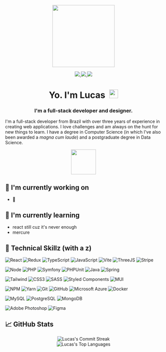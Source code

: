 <p align="center">
   <img src="https://github.com/lucas-de-abreu/lucas-de-abreu/assets/48230662/31c53d45-a855-43f5-8fe1-9aee83ae7f35" width="200" height="200"/>  
</p>

<p align="center">
  <a href="https://www.linkedin.com/in/abreu-lucass">
    <img src="https://img.shields.io/badge/LinkedIn-2f2f41?style=for-the-badge&logo=linkedin&logoColor=ff79c6"/>
  </a>
  
  <a href="https://www.instagram.com/luks.de.abreu">
    <img src="https://img.shields.io/badge/Instagram-2f2f41?style=for-the-badge&logo=instagram&logoColor=ff79c6"/>
  </a>
  
  <a href="https://www.twitter.com/luskitta">
    <img src="https://img.shields.io/badge/Twitter-2f2f41?style=for-the-badge&logo=x&logoColor=ff79c6"/>
  </a>
</p>

<h1 align="center">Yo. I'm Lucas  <img src="https://github.com/lucas-de-abreu/lucas-de-abreu/assets/48230662/2f8f7f8e-b418-4135-b79d-231b0801d433" height="28" width="28"/></h1>

<h3 align="center">I'm a full-stack developer and designer.</h3> 

I'm a full-stack developer from Brazil with over three years of experience in creating web applications. I love challenges and am always on the hunt for new things to learn. I have a degree in Computer Science (in which I've also been awarded a _magna cum laude_) and a postgraduate degree in Data Science.

<div align="center">
   <img src="https://media.giphy.com/media/WUlplcMpOCEmTGBtBW/giphy.gif" width="80">
</div>

## 🔭 I'm currently working on

- 🤫

## 🌱 I'm currently learning

- react still cuz it's never enough
- mercure

## 💼 Technical Skillz (with a z)

![React](https://img.shields.io/badge/React-2f2f41?style=for-the-badge&logo=react&logoColor=a885e9)
![Redux](https://img.shields.io/badge/Redux-2f2f41?style=for-the-badge&logo=redux&logoColor=a885e9)
![TypeScript](https://img.shields.io/badge/TypeScript-2f2f41?style=for-the-badge&logo=typescript&logoColor=a885e9)
![JavaScript](https://img.shields.io/badge/JavaScript-2f2f41?style=for-the-badge&logo=JavaScript&logoColor=a885e9)
![Vite](https://img.shields.io/badge/Vite-2f2f41?style=for-the-badge&logo=Vite&logoColor=a885e9)
![ThreeJS](https://img.shields.io/badge/ThreeJS-2f2f41?style=for-the-badge&logo=three.js&logoColor=a885e9)
![Stripe](https://img.shields.io/badge/Stripe-2f2f41?style=for-the-badge&logo=Stripe&logoColor=a885e9)

![Node](https://img.shields.io/badge/Node.js-2f2f41?style=for-the-badge&logo=node.js&logoColor=50fa7b)
![PHP](https://img.shields.io/badge/PHP-2f2f41?style=for-the-badge&logo=php&logoColor=50fa7b)
![Symfony](https://img.shields.io/badge/Symfony-2f2f41?logo=symfony&logoColor=50fa7b&style=for-the-badge)
![PHPUnit](https://img.shields.io/badge/PHPUnit-2f2f41?style=for-the-badge&logo=Jest&logoColor=50fa7b)
![Java](https://img.shields.io/badge/Java-2f2f41?style=for-the-badge&logo=openjdk&logoColor=50fa7b)
![Spring](https://img.shields.io/badge/Spring-2f2f41?style=for-the-badge&logo=spring&logoColor=50fa7b)

![Tailwind](https://img.shields.io/badge/Tailwind-2f2f41?style=for-the-badge&logo=tailwind-css&logoColor=8be9fd)
![CSS3](https://img.shields.io/badge/css3-2f2f41.svg?style=for-the-badge&logo=css3&logoColor=8be9fd)
![SASS](https://img.shields.io/badge/sass-2f2f41.svg?style=for-the-badge&logo=sass&logoColor=8be9fd)
![Styled Components](https://img.shields.io/badge/styled--components-2f2f41?style=for-the-badge&logo=styled-components&logoColor=8be9fd)
![MUI](https://img.shields.io/badge/MUI-2f2f41.svg?style=for-the-badge&logo=mui&logoColor=8be9fd)

![NPM](https://img.shields.io/badge/NPM-2f2f41.svg?style=for-the-badge&logo=npm&logoColor=ff79c6)
![Yarn](https://img.shields.io/badge/yarn-2f2f41.svg?style=for-the-badge&logo=yarn&logoColor=ff79c6)
![Git](https://img.shields.io/badge/git-2f2f41.svg?style=for-the-badge&logo=git&logoColor=ff79c6)
![GitHub](https://img.shields.io/badge/github-2f2f41.svg?style=for-the-badge&logo=github&logoColor=ff79c6)
![Microsoft Azure](https://img.shields.io/badge/Azure-2f2f41.svg?style=for-the-badge&logo=microsoft-azure&logoColor=ff79c6)
![Docker](https://img.shields.io/badge/Docker-2f2f41.svg?style=for-the-badge&logo=docker&logoColor=ff79c6)

![MySQL](https://img.shields.io/badge/MySQL-2f2f41?style=for-the-badge&logo=mysql&logoColor=ff5555)
![PostgreSQL](https://img.shields.io/badge/PostgreSQL-2f2f41?style=for-the-badge&logo=postgresql&logoColor=ff5555)
![MongoDB](https://img.shields.io/badge/MongoDB-2f2f41?style=for-the-badge&logo=mongodb&logoColor=ff5555)

![Adobe Photoshop](https://img.shields.io/badge/Adobe%20Photoshop-2f2f41?style=for-the-badge&logo=Adobe%20Photoshop&logoColor=f1fa8c)
![Figma](https://img.shields.io/badge/figma-2f2f41.svg?style=for-the-badge&logo=figma&logoColor=f1fa8c)

## 📈 GitHub Stats

<div align="center">
  <img
    src="https://github-readme-streak-stats.herokuapp.com?user=lucas-de-abreu&theme=dracula&date_format=M%20j%5B%2C%20Y%5D"
    alt="Lucas's Commit Streak"
  />
</div>

<div align="center">
  <img
    src="https://github-readme-stats.vercel.app/api/top-langs/?username=lucas-de-abreu&theme=dracula&layout=compact"
    alt="Lucas's Top Languages"
  />
</div>



